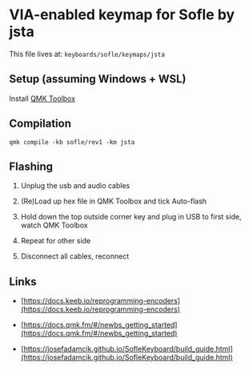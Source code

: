 # VIA-enabled keymap for Sofle by jsta

This file lives at: `keyboards/sofle/keymaps/jsta`

## Setup (assuming Windows + WSL)

Install [QMK Toolbox](https://github.com/qmk/qmk_toolbox)

## Compilation

```shell
qmk compile -kb sofle/rev1 -km jsta
```

## Flashing

1. Unplug the usb and audio cables

2. (Re)Load up hex file in QMK Toolbox and tick Auto-flash

3. Hold down the top outside corner key and plug in USB to first side, watch QMK Toolbox

4. Repeat for other side

5. Disconnect all cables, reconnect

## Links

- [https://docs.keeb.io/reprogramming-encoders](https://docs.keeb.io/reprogramming-encoders)

- [https://docs.qmk.fm/#/newbs_getting_started](https://docs.qmk.fm/#/newbs_getting_started)

- [https://josefadamcik.github.io/SofleKeyboard/build_guide.html](https://josefadamcik.github.io/SofleKeyboard/build_guide.html)

